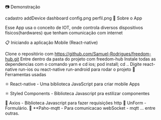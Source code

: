 📷 Demonstração

cadastro addDevice dashboard config.png perfil.png
🚀 Sobre o App

Esse App usa o conceito de IOT, onde controla diversos dispositivos físicos(hardwares) que tenham comunicação com internet


📋 Iniciando a aplicação Mobile (React-native)

Clone o repositório com https://github.com/Samuel-Rodrigues/freedom-hub.git
Entre dentro da pasta do projeto com freedom-hub
Instale todas as dependencias com o comando yarn e cd ios; pod install; cd ..
Digite react-native run-ios ou react-native run-android para rodar o projeto
🔨 Ferramentas usadas

⚛️ React-native - Uma biblioteca JavaScript para criar mobile Apps

⚛️ Styled Components - Biblioteca Javascript pra estilizar componentes

📄 Axios - Biblioteca Javascript para fazer requisições http
📄 UnForm - Formulário.
📄 **Paho-mqtt - Para comunicacao webSocket - mqtt ... entre outras.
